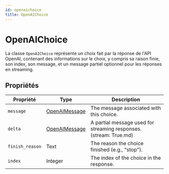 ```yaml
---
id: openaichoice
title: OpenAIChoice
---
```


# OpenAIChoice

La classe `OpenAIChoice` représente un choix fait par la réponse de l'API OpenAI, contenant des informations sur le choix, y compris sa raison finie, son index, son message, et un message partiel optionnel pour les réponses en streaming.

## Propriétés

| Propriété       | Type                              | Description                                                                                                                         |
| --------------- | --------------------------------- | ----------------------------------------------------------------------------------------------------------------------------------- |
| `message `      | [OpenAIMessage](OpenAIMessage.md) | The message associated with this choice.                                                                            |
| `delta`         | [OpenAIMessage](OpenAIMessage)    | A partial message used for streaming responses.(stream: True.md) |
| `finish_reason` | Text                              | The reason the choice finished (e.g., "stop").                   |
| `index`         | Integer                           | The index of the choice in the response.                                                                            |
